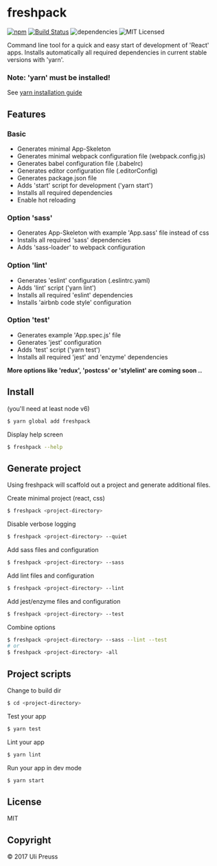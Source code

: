 # freshpack

[![npm](https://img.shields.io/npm/v/freshpack.svg)](https://www.npmjs.com/package/freshpack) [![Build Status](https://travis-ci.org/freshpack/freshpack.svg?branch=master)](https://travis-ci.org/freshpack/freshpack) ![dependencies](https://img.shields.io/david/freshpack/freshpack.svg) ![MIT Licensed](https://img.shields.io/npm/l/freshpack.svg)

Command line tool for a quick and easy start of development of 'React' apps.
Installs automatically all required dependencies in current stable versions with 'yarn'.

### Note: 'yarn' must be installed!

See [yarn installation guide](https://yarnpkg.com/lang/en/docs/install/)


## Features

### Basic
* Generates minimal App-Skeleton
* Generates minimal webpack configuration file (webpack.config.js)
* Generates babel configuration file (.babelrc)
* Generates editor configuration file (.editorConfig)
* Generates package.json file
* Adds 'start' script for development ('yarn start')
* Installs all required dependencies
* Enable hot reloading

### Option 'sass'
* Generates App-Skeleton with example 'App.sass' file instead of css
* Installs all required 'sass' dependencies
* Adds 'sass-loader' to webpack configuration

### Option 'lint'
* Generates 'eslint' configuration (.eslintrc.yaml)
* Adds 'lint' script ('yarn lint')
* Installs all required 'eslint' dependencies
* Installs 'airbnb code style' configuration

### Option 'test'
* Generates example 'App.spec.js' file
* Generates 'jest' configuration
* Adds 'test' script ('yarn test')
* Installs all required 'jest' and 'enzyme' dependencies

**More options like 'redux', 'postcss' or 'stylelint' are coming soon ..**

## Install
(you'll need at least node v6)

```bash
$ yarn global add freshpack
```

Display help screen
```bash
$ freshpack --help
```

## Generate project
Using freshpack will scaffold out a project and generate additional files.

Create minimal project (react, css)
```bash
$ freshpack <project-directory>
```

Disable verbose logging
```bash
$ freshpack <project-directory> --quiet
```

Add sass files and configuration
```bash
$ freshpack <project-directory> --sass
```

Add lint files and configuration
```bash
$ freshpack <project-directory> --lint
```

Add jest/enzyme files and configuration
```bash
$ freshpack <project-directory> --test
```

Combine options
```bash
$ freshpack <project-directory> --sass --lint --test
# or
$ freshpack <project-directory> -all
```

## Project scripts

Change to build dir
```bash
$ cd <project-directory>
```

Test your app
```bash
$ yarn test
```

Lint your app
```bash
$ yarn lint
```

Run your app in dev mode
```bash
$ yarn start
```

## License
MIT

## Copyright
&copy; 2017 Uli Preuss
